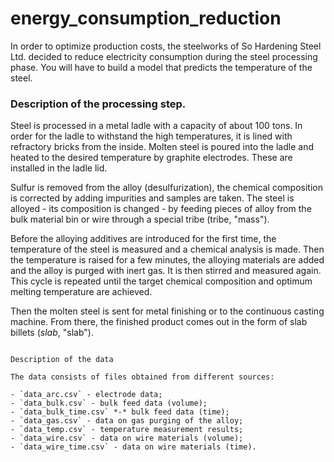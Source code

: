 # energy_consumption_reduction


In order to optimize production costs, the steelworks of So Hardening Steel Ltd. decided to reduce electricity consumption during the steel processing phase. You will have to build a model that predicts the temperature of the steel.

### Description of the processing step.

Steel is processed in a metal ladle with a capacity of about 100 tons. In order for the ladle to withstand the high temperatures, it is lined with refractory bricks from the inside. Molten steel is poured into the ladle and heated to the desired temperature by graphite electrodes. These are installed in the ladle lid. 

Sulfur is removed from the alloy (desulfurization), the chemical composition is corrected by adding impurities and samples are taken. The steel is alloyed - its composition is changed - by feeding pieces of alloy from the bulk material bin or wire through a special tribe (tribe, "mass").

Before the alloying additives are introduced for the first time, the temperature of the steel is measured and a chemical analysis is made. Then the temperature is raised for a few minutes, the alloying materials are added and the alloy is purged with inert gas. It is then stirred and measured again. This cycle is repeated until the target chemical composition and optimum melting temperature are achieved.

Then the molten steel is sent for metal finishing or to the continuous casting machine. From there, the finished product comes out in the form of slab billets (*slab*, "slab").


```

Description of the data

The data consists of files obtained from different sources:

- `data_arc.csv` - electrode data;
- `data_bulk.csv` - bulk feed data (volume);
- `data_bulk_time.csv` *-* bulk feed data (time);
- `data_gas.csv` - data on gas purging of the alloy;
- `data_temp.csv` - temperature measurement results;
- `data_wire.csv` - data on wire materials (volume);
- `data_wire_time.csv` - data on wire materials (time).


```


